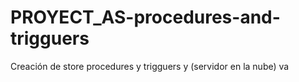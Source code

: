 # PROYECT_AS-procedures-and-trigguers
Creación de store procedures y trigguers y (servidor en la nube) va

